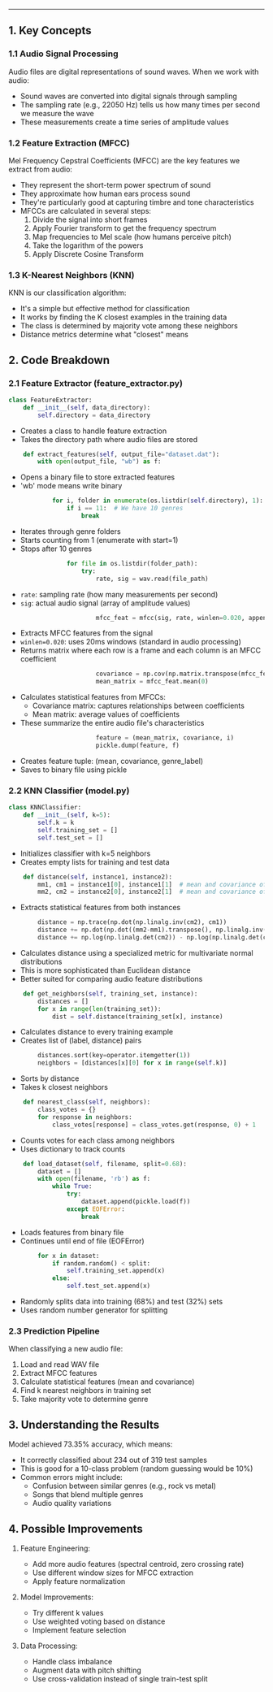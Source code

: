 ___ 
## 1. Key Concepts

### 1.1 Audio Signal Processing
Audio files are digital representations of sound waves. When we work with audio:
- Sound waves are converted into digital signals through sampling
- The sampling rate (e.g., 22050 Hz) tells us how many times per second we measure the wave
- These measurements create a time series of amplitude values

### 1.2 Feature Extraction (MFCC)
Mel Frequency Cepstral Coefficients (MFCC) are the key features we extract from audio:
- They represent the short-term power spectrum of sound
- They approximate how human ears process sound
- They're particularly good at capturing timbre and tone characteristics
- MFCCs are calculated in several steps:
  1. Divide the signal into short frames
  2. Apply Fourier transform to get the frequency spectrum
  3. Map frequencies to Mel scale (how humans perceive pitch)
  4. Take the logarithm of the powers
  5. Apply Discrete Cosine Transform

### 1.3 K-Nearest Neighbors (KNN)
KNN is our classification algorithm:
- It's a simple but effective method for classification
- It works by finding the K closest examples in the training data
- The class is determined by majority vote among these neighbors
- Distance metrics determine what "closest" means

## 2. Code Breakdown

### 2.1 Feature Extractor (feature_extractor.py)

```python
class FeatureExtractor:
    def __init__(self, data_directory):
        self.directory = data_directory
```
- Creates a class to handle feature extraction
- Takes the directory path where audio files are stored

```python
    def extract_features(self, output_file="dataset.dat"):
        with open(output_file, "wb") as f:
```
- Opens a binary file to store extracted features
- 'wb' mode means write binary

```python
            for i, folder in enumerate(os.listdir(self.directory), 1):
                if i == 11:  # We have 10 genres
                    break
```
- Iterates through genre folders
- Starts counting from 1 (enumerate with start=1)
- Stops after 10 genres

```python
                for file in os.listdir(folder_path):
                    try:
                        rate, sig = wav.read(file_path)
```
- `rate`: sampling rate (how many measurements per second)
- `sig`: actual audio signal (array of amplitude values)

```python
                        mfcc_feat = mfcc(sig, rate, winlen=0.020, appendEnergy=False)
```
- Extracts MFCC features from the signal
- `winlen=0.020`: uses 20ms windows (standard in audio processing)
- Returns matrix where each row is a frame and each column is an MFCC coefficient

```python
                        covariance = np.cov(np.matrix.transpose(mfcc_feat))
                        mean_matrix = mfcc_feat.mean(0)
```
- Calculates statistical features from MFCCs:
  - Covariance matrix: captures relationships between coefficients
  - Mean matrix: average values of coefficients
- These summarize the entire audio file's characteristics

```python
                        feature = (mean_matrix, covariance, i)
                        pickle.dump(feature, f)
```
- Creates feature tuple: (mean, covariance, genre_label)
- Saves to binary file using pickle

### 2.2 KNN Classifier (model.py)

```python
class KNNClassifier:
    def __init__(self, k=5):
        self.k = k
        self.training_set = []
        self.test_set = []
```
- Initializes classifier with k=5 neighbors
- Creates empty lists for training and test data

```python
    def distance(self, instance1, instance2):
        mm1, cm1 = instance1[0], instance1[1]  # mean and covariance of first instance
        mm2, cm2 = instance2[0], instance2[1]  # mean and covariance of second instance
```
- Extracts statistical features from both instances

```python
        distance = np.trace(np.dot(np.linalg.inv(cm2), cm1))
        distance += np.dot(np.dot((mm2-mm1).transpose(), np.linalg.inv(cm2)), mm2-mm1)
        distance += np.log(np.linalg.det(cm2)) - np.log(np.linalg.det(cm1))
```
- Calculates distance using a specialized metric for multivariate normal distributions
- This is more sophisticated than Euclidean distance
- Better suited for comparing audio feature distributions

```python
    def get_neighbors(self, training_set, instance):
        distances = []
        for x in range(len(training_set)):
            dist = self.distance(training_set[x], instance)
```
- Calculates distance to every training example
- Creates list of (label, distance) pairs

```python
        distances.sort(key=operator.itemgetter(1))
        neighbors = [distances[x][0] for x in range(self.k)]
```
- Sorts by distance
- Takes k closest neighbors

```python
    def nearest_class(self, neighbors):
        class_votes = {}
        for response in neighbors:
            class_votes[response] = class_votes.get(response, 0) + 1
```
- Counts votes for each class among neighbors
- Uses dictionary to track counts

```python
    def load_dataset(self, filename, split=0.68):
        dataset = []
        with open(filename, 'rb') as f:
            while True:
                try:
                    dataset.append(pickle.load(f))
                except EOFError:
                    break
```
- Loads features from binary file
- Continues until end of file (EOFError)

```python
        for x in dataset:
            if random.random() < split:
                self.training_set.append(x)
            else:
                self.test_set.append(x)
```
- Randomly splits data into training (68%) and test (32%) sets
- Uses random number generator for splitting

### 2.3 Prediction Pipeline

When classifying a new audio file:
1. Load and read WAV file
2. Extract MFCC features
3. Calculate statistical features (mean and covariance)
4. Find k nearest neighbors in training set
5. Take majority vote to determine genre

## 3. Understanding the Results

Model achieved 73.35% accuracy, which means:
- It correctly classified about 234 out of 319 test samples
- This is good for a 10-class problem (random guessing would be 10%)
- Common errors might include:
  - Confusion between similar genres (e.g., rock vs metal)
  - Songs that blend multiple genres
  - Audio quality variations

## 4. Possible Improvements

1. Feature Engineering:
   - Add more audio features (spectral centroid, zero crossing rate)
   - Use different window sizes for MFCC extraction
   - Apply feature normalization

2. Model Improvements:
   - Try different k values
   - Use weighted voting based on distance
   - Implement feature selection

3. Data Processing:
   - Handle class imbalance
   - Augment data with pitch shifting
   - Use cross-validation instead of single train-test split
